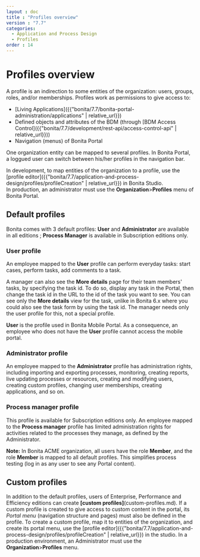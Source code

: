```yaml
---
layout : doc
title : "Profiles overview"
version : "7.7"
categories:
  - Application and Process Design
  - Profiles
order : 14
---
```

# Profiles overview

A profile is an indirection to some entities of the organization: users, groups, roles, and/or memberships.
Profiles work as permissions to give access to:
- [Living Applications]({{"bonita/7.7/bonita-portal-administration/applications" | relative_url}})
- Defined objects and attributes of the BDM (through [BDM Access Control]({{"bonita/7.7/development/rest-api/access-control-api" | relative_url}}))
- Navigation (menus) of Bonita Portal

One organization entity can be mapped to several profiles. In Bonita Portal, a loggued user can switch between his/her profiles in the navigation bar.

In development, to map entities of the organization to a profile, use the [profile editor]({{"bonita/7.7/application-and-process-design/profiles/profileCreation" | relative_url}}) in Bonita Studio.   
In production, an administrator must use the **Organization**>**Profiles** menu of Bonita Portal.

## Default profiles

Bonita comes with 3 default profiles: **User** and **Administrator** are available in all editions ; **Process Manager** is available in Subscription editions only.

### User profile

An employee mapped to the **User** profile can perform everyday tasks: start cases, perform tasks, add comments to a task. 

A manager can also see the **More details** page for their team members' tasks, by specifying the task id. To do so, display any task in the Portal, then change the task id in the URL to the id of the task you want to see. 
You can see only the **More details** view for the task, unlike in Bonita 6.x where you could also see the task form by using the task id.
The manager needs only the user profile for this, not a special profile.

**User** is the profile used in Bonita Mobile Portal. As a consequence, an employee who does not have the **User** profile cannot access the mobile portal. 

### Administrator profile

An employee mapped to the **Administrator** profile has administration rights, including importing and exporting processes, monitoring, creating reports, live updating processes or resources, creating and modifying users, creating custom profiles, changing user memberships, creating applications, and so on.

### Process manager profile

This profile is available for Subscription editions only.
An employee mapped to the **Process manager** profile has limited administration rights for activities related to the processes they manage, as defined by the Administrator.

**Note:** In Bonita ACME organization, all users have the role **Member**, and the role **Member** is mapped to all default profiles. This simplifies process testing (log in as any user to see any Portal content). 


## Custom profiles

In addition to the default profiles, users of Enterprise, Performance and Efficiency editions can create **[custom profiles]**(custom-profiles.md).
If a custom profile is created to give access to custom content in the portal, its _Portal menu_ (navigation structure and pages) must also be defined in the profile.
To create a custom profile, map it to entities of the organization, and create its portal menu, use the [profile editor]({{"bonita/7.7/application-and-process-design/profiles/profileCreation" | relative_url}}) in the studio. 
In a production environment, an Administrator must use the **Organization**>**Profiles** menu.
